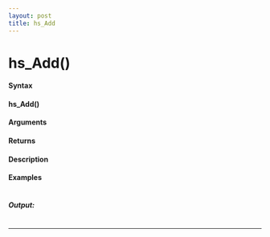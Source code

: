 ```yaml
---
layout: post
title: hs_Add
---
```


# hs_Add()


#### Syntax

#### hs_Add()

#### Arguments

#### Returns

#### Description

#### Examples

```

```

##### Output:

```

```

---